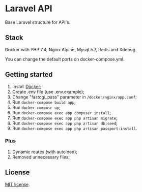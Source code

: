 # Laravel API 
Base Laravel structure for API's.

## Stack 
Docker with PHP 7.4, Nginx Alpine, Mysql 5.7, Redis and Xdebug.

You can change the default ports on docker-compose.yml.

## Getting started
1. Install [Docker](https://docs.docker.com/get-docker/);
1. Create .env file (use .env.example);
1. Change "fastcgi_pass" parameter in `/docker/nginx/app.conf`; 
1. Run `docker-compose build app`;
1. Run `docker-compose up`;
1. Run `docker-compose exec app composer install`;
1. Run `docker-compose exec app php artisan migrate`;
1. Run `docker-compose exec app php artisan db:seed`;
1. Run `docker-compose exec app php artisan passport:install`.

### Plus
1. Dynamic routes (with autoload);
1. Removed unnecessary files;

## License

[MIT license](https://opensource.org/licenses/MIT).
